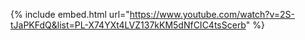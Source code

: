 {% include embed.html url="https://www.youtube.com/watch?v=2S-tJaPKFdQ&list=PL-X74YXt4LVZ137kKM5dNfCIC4tsScerb" %}
